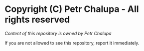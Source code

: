 # Copyright (C) Petr Chalupa - All rights reserved

*Content of this repository is owned by Petr Chalupa*

If you are not allowed to see this repository, report it immediately.


